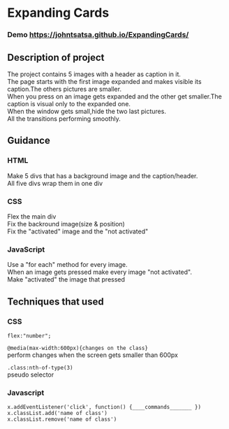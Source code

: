 # Expanding Cards
### Demo https://johntsatsa.github.io/ExpandingCards/
## Description of project
The project contains 5 images with a header as caption in it.  
The page starts with the first image expanded and makes visible its caption.The others pictures are smaller.  
When you press on an image gets expanded and the other get smaller.The caption is visual only to the expanded one.  
When the window gets small,hide the two last pictures.  
All the transitions performing smoothly.  	

## Guidance
### HTML 
Make 5 divs that has a background image and the caption/header.  
All five divs wrap them in one div
### CSS 
Flex the main div  
Fix the backround image(size & position)  
Fix the "activated" image and the "not activated" 
### JavaScript 
Use a "for each" method for every image.  
When an image gets pressed make every image "not activated".  
Make "activated" the image that pressed			
				
## Techniques that used
### CSS
```flex:"number";```  
  
  
```@media(max-width:600px){changes on the class}```  
perform changes when the screen gets smaller than 600px  
  
  
```.class:nth-of-type(3)```    
pseudo selector 
					
### Javascript 
```x.addEventListener('click', function() {____commands_______ })```   
```x.classList.add('name of class')```    
```x.classList.remove('name of class')```
